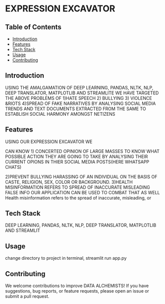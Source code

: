 # EXPRESSION EXCAVATOR

## Table of Contents
- [Introduction](#introduction)
- [Features](#features)
- [Tech Stack](#tech-stack)
- [Usage](#usage)
- [Contributing](#contributing)

## Introduction
USING THE AMALGAMATION OF DEEP LEARNING, PANDAS, NLTK, NLP, DEEP TRANSLATOR, MATPLOTLIB AND STREAMLITE WE HAVE TARGETED THE ABOVE PROBLEMS OF 
1)HATE SPEECH
2) BULLYING 
3) VIOLENCE &RIOTS
4)SPREAD OF FAKE NARRATIVES
BY ANALYSING SOCIAL MEDIA TRENDS AND TEXT DOCUMENTS EXTRACTED FROM THE SAME TO ESTABLISH SOCIAL HARMONY AMONGST NETIZENS

## Features
USING OUR EXPRESSION EXCAVATOR WE

CAN KNOW 1) CONCERTED OPINION OF LARGE MASSES TO KNOW WHAT POSSIBLE ACTION THEY ARE GOING TO TAKE BY ANALYSING THEIR CURRENT OPIONS IN THIER SOCIAL MEDIA POSTS(HERE WHATSAPP CHATS)

2)PREVENT BULLYING HARASSING OF AN INDIVIDUAL ON THE BASIS OF CASTE, RELIGION, SEX, COLOR OR BACKGROUND.
3)HEALTH MISINFORMATION REFERS TO SPREAD OF INACCURATE MISLEADING FALSE INFO OUR APPLICATION CAN BE USED TO COMBAT THAT AS WELL
Health misinformation refers to the spread of inaccurate, misleading, or


## Tech Stack
 DEEP LEARNING, PANDAS, NLTK, NLP, DEEP TRANSLATOR, MATPLOTLIB AND STREAMLIT


## Usage
change directory to project
in terminal, streamlit run app.py
## Contributing
We welcome contributions to improve DATA ALCHEMISTS! If you have suggestions, bug reports, or feature requests, please open an issue or submit a pull request.

